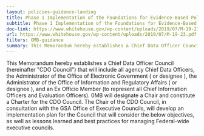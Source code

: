 ```yaml
---
layout: policies-guidance-landing
title: Phase 1 Implementation of the Foundations for Evidence-Based Policymaking Act of 2018
subtitle: Phase 1 Implementation of the Foundations for Evidence-Based Policymaking Act of 2018
doc-link: https://www.whitehouse.gov/wp-content/uploads/2019/07/M-19-23.pdf
url: https://www.whitehouse.gov/wp-content/uploads/2019/07/M-19-23.pdf 
filters: OMB-guidance
summary: This Memorandum hereby establishes a Chief Data Officer Council (hereinafter "CDO Council") that will include all agency Chief Data Officers
---
```



This Memorandum hereby establishes a Chief Data Officer Council (hereinafter "CDO Council") that will include all agency Chief Data Officers, the Administrator of the Office of Electronic Government ( or designee ), the Administrator of the Office of Information and Regulatory Affairs ( or designee ), and an Ex Officio Member (to represent all Chief Information Officers and Evaluation Officers). 0MB will designate a Chair and constitute a Charter for the CDO Council. The Chair of the CDO Council, in
consultation with the GSA Office of Executive Councils, will develop an implementation plan for the Council that will consider the below objectives, as well as lessons learned and best practices for managing Federal-wide executive councils.
